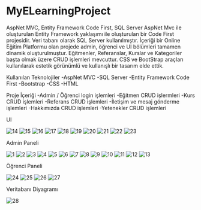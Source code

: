 # MyELearningProject
AspNet MVC, Entity Framework Code First, SQL Server
AspNet Mvc ile oluşturulan Entity Framework yaklaşımı ile oluşturulan bir Code First projesidir. Veri tabanı olarak SQL Server kullanılmıştır. İçeriği bir Online Eğitim Platformu olan projede admin, öğrenci ve UI bölümleri tamamen dinamik oluşturulmuştur. Eğitmenler, Referanslar, Kurslar ve Kategoriler başta olmak üzere CRUD işlemleri mevcuttur. CSS ve BootStrap araçları kullanılarak estetik görünümlü ve kullanışlı bir tasarım elde ettik.

Kullanılan Teknolojiler 
-AspNet MVC
-SQL Server
-Entity Framework Code First
-Bootstrap
-CSS
-HTML

Proje İçeriği
-Admin / Öğrenci login işlemleri
-Eğitmen CRUD işlermleri
-Kurs CRUD işlemleri
-Referans CRUD işlemleri
-İletişim ve mesaj gönderme işlemleri
-Hakkımızda CRUD işlemleri
-Yetenekler CRUD işlemleri

UI

![14](https://github.com/ozlemkarakoc/MyELearningProject/assets/59397710/d11d6f4d-aee0-4a45-9878-636f44bdf3df)
![15](https://github.com/ozlemkarakoc/MyELearningProject/assets/59397710/e43306e9-d52e-4fcf-9ce1-81e77da5d165)
![16](https://github.com/ozlemkarakoc/MyELearningProject/assets/59397710/36949262-f04e-412a-95ab-a60f605ea59f)
![17](https://github.com/ozlemkarakoc/MyELearningProject/assets/59397710/2899c2ff-91c1-44cd-a13e-07a676e891c7)
![18](https://github.com/ozlemkarakoc/MyELearningProject/assets/59397710/8aa57e4e-2a26-42ec-9420-f403c7baf258)
![19](https://github.com/ozlemkarakoc/MyELearningProject/assets/59397710/911e1e46-73c5-4345-8366-bf8a09f49c4b)
![20](https://github.com/ozlemkarakoc/MyELearningProject/assets/59397710/3924e931-b7e9-4607-93bc-601898fbe376)
![21](https://github.com/ozlemkarakoc/MyELearningProject/assets/59397710/6c55ff63-ce56-40e2-bad3-44be5d34db85)
![22](https://github.com/ozlemkarakoc/MyELearningProject/assets/59397710/3f9048b6-0e47-4c64-9e91-601887c7fcf0)
![23](https://github.com/ozlemkarakoc/MyELearningProject/assets/59397710/fe3aa891-2d0e-4b64-9f19-23c9955ebb9e)


Admin Paneli

![1](https://github.com/ozlemkarakoc/MyELearningProject/assets/59397710/9782cdb0-ddc2-4583-b80d-5c455a4f0fd2)
![2](https://github.com/ozlemkarakoc/MyELearningProject/assets/59397710/a2154b03-2feb-4f50-94c8-4c72bc56dbe0)
![3](https://github.com/ozlemkarakoc/MyELearningProject/assets/59397710/fa6544e3-141d-42dd-95e5-cfdba7b9cea6)
![4](https://github.com/ozlemkarakoc/MyELearningProject/assets/59397710/dd61067e-1eac-4e76-8147-e6fcbb2ed0ac)
![5](https://github.com/ozlemkarakoc/MyELearningProject/assets/59397710/46b69694-dd3c-4b84-80e3-5248fb2220f8)
![6](https://github.com/ozlemkarakoc/MyELearningProject/assets/59397710/af79fc82-dfee-4c86-86f1-e30059112f8c)
![7](https://github.com/ozlemkarakoc/MyELearningProject/assets/59397710/5267c271-ec22-49d5-b017-eaeac30e888e)
![8](https://github.com/ozlemkarakoc/MyELearningProject/assets/59397710/32cfd094-b1e3-46b4-aa02-027cce9e7521)
![9](https://github.com/ozlemkarakoc/MyELearningProject/assets/59397710/bbb270bc-0fb3-4a25-b258-f0778570ed15)
![10](https://github.com/ozlemkarakoc/MyELearningProject/assets/59397710/5b043b39-48b4-46e7-925b-1b85f1f5ceb4)
![11](https://github.com/ozlemkarakoc/MyELearningProject/assets/59397710/bd8e00d9-d104-4bf1-8fe4-436186564d2d)
![12](https://github.com/ozlemkarakoc/MyELearningProject/assets/59397710/630317d8-0e9e-4178-bc68-ed367de55cc6)
![13](https://github.com/ozlemkarakoc/MyELearningProject/assets/59397710/fe83240e-c716-4f0a-ad07-508a55071ce3)

Öğrenci Paneli

![24](https://github.com/ozlemkarakoc/MyELearningProject/assets/59397710/63eb0a9e-5bcf-4a0c-893c-bd7da9003cc1)
![25](https://github.com/ozlemkarakoc/MyELearningProject/assets/59397710/e98f52c6-0a0f-4b2f-8ca5-65cfdbe35f2f)
![26](https://github.com/ozlemkarakoc/MyELearningProject/assets/59397710/58842cef-9ab5-47dd-ad35-dd48584d0188)
![27](https://github.com/ozlemkarakoc/MyELearningProject/assets/59397710/58a62f55-2cbc-44d0-96bd-bd6b5bc7a165)

Veritabanı Diyagramı

![28](https://github.com/ozlemkarakoc/MyELearningProject/assets/59397710/480ec9d9-29d5-46c5-a33c-68aa25d26665)


